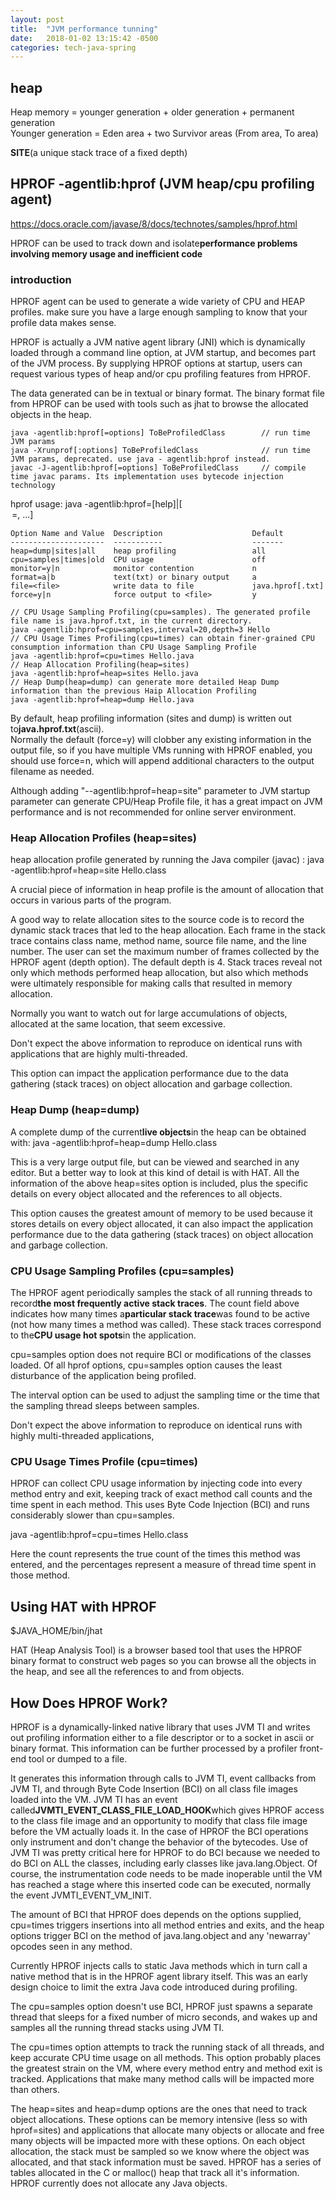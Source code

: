 ```yaml
---
layout: post
title:  "JVM performance tunning"
date:   2018-01-02 13:15:42 -0500
categories: tech-java-spring
---
```


## heap

Heap memory = younger generation + older generation + permanent generation  
Younger generation = Eden area + two Survivor areas (From area, To area)  

**SITE**(a unique stack trace of a fixed depth)


## HPROF -agentlib:hprof (JVM heap/cpu profiling agent)

https://docs.oracle.com/javase/8/docs/technotes/samples/hprof.html

HPROF can be used to track down and isolate**performance problems involving memory usage and inefficient code**

### introduction

HPROF agent can be used to generate a wide variety of CPU and HEAP profiles. make sure you have a large enough sampling to know that your profile data makes sense.

HPROF is actually a JVM native agent library (JNI) which is dynamically loaded through a command line option, at JVM startup, and becomes part of the JVM process. By supplying HPROF options at startup, users can request various types of heap and/or cpu profiling features from HPROF. 

The data generated can be in textual or binary format. The binary format file from HPROF can be used with tools such as jhat to browse the allocated objects in the heap.

	java -agentlib:hprof[=options] ToBeProfiledClass		// run time JVM params
	java -Xrunprof[:options] ToBeProfiledClass				// run time JVM params, deprecated. use java - agentlib:hprof instead.
	javac -J-agentlib:hprof[=options] ToBeProfiledClass		// compile time javac params. Its implementation uses bytecode injection technology
	

hprof usage: java -agentlib:hprof=[help]|[<option>=<value>, ...]

	Option Name and Value  Description                    Default
	---------------------  -----------                    -------
	heap=dump|sites|all    heap profiling                 all
	cpu=samples|times|old  CPU usage                      off
	monitor=y|n            monitor contention             n
	format=a|b             text(txt) or binary output     a
	file=<file>            write data to file             java.hprof[.txt]
	force=y|n              force output to <file>         y
	
	// CPU Usage Sampling Profiling(cpu=samples). The generated profile file name is java.hprof.txt, in the current directory. 
	java -agentlib:hprof=cpu=samples,interval=20,depth=3 Hello
	// CPU Usage Times Profiling(cpu=times) can obtain finer-grained CPU consumption information than CPU Usage Sampling Profile
	java -agentlib:hprof=cpu=times Hello.java
	// Heap Allocation Profiling(heap=sites)
	java -agentlib:hprof=heap=sites Hello.java
	// Heap Dump(heap=dump) can generate more detailed Heap Dump information than the previous Haip Allocation Profiling
	java -agentlib:hprof=heap=dump Hello.java
	
By default, heap profiling information (sites and dump) is written out to**java.hprof.txt**(ascii).  
Normally the default (force=y) will clobber any existing information in the output file, so if you have multiple VMs running with HPROF enabled, you should use force=n, which will append additional characters to the output filename as needed.
	
Although adding "--agentlib:hprof=heap=site" parameter to JVM startup parameter can generate CPU/Heap Profile file, it has a great impact on JVM performance and is not recommended for online server environment.	

### Heap Allocation Profiles (heap=sites)

heap allocation profile generated by running the Java compiler (javac) :
	java -agentlib:hprof=heap=site Hello.class

A crucial piece of information in heap profile is the amount of allocation that occurs in various parts of the program.  

A good way to relate allocation sites to the source code is to record the dynamic stack traces that led to the heap allocation. Each frame in the stack trace contains class name, method name, source file name, and the line number. The user can set the maximum number of frames collected by the HPROF agent (depth option). The default depth is 4. Stack traces reveal not only which methods performed heap allocation, but also which methods were ultimately responsible for making calls that resulted in memory allocation. 	

Normally you want to watch out for large accumulations of objects, allocated at the same location, that seem excessive.  

Don't expect the above information to reproduce on identical runs with applications that are highly multi-threaded.  

This option can impact the application performance due to the data gathering (stack traces) on object allocation and garbage collection.  

### Heap Dump (heap=dump)

A complete dump of the current**live objects**in the heap can be obtained with:
	java -agentlib:hprof=heap=dump Hello.class
	
This is a very large output file, but can be viewed and searched in any editor. But a better way to look at this kind of detail is with HAT. All the information of the above heap=sites option is included, plus the specific details on every object allocated and the references to all objects.

This option causes the greatest amount of memory to be used because it stores details on every object allocated, it can also impact the application performance due to the data gathering (stack traces) on object allocation and garbage collection.	

### CPU Usage Sampling Profiles (cpu=samples)

The HPROF agent periodically samples the stack of all running threads to record**the most frequently active stack traces**. The count field above indicates how many times a**particular stack trace**was found to be active (not how many times a method was called). These stack traces correspond to the**CPU usage hot spots**in the application. 

cpu=samples option does not require BCI or modifications of the classes loaded. Of all hprof options, cpu=samples option causes the least disturbance of the application being profiled.

The interval option can be used to adjust the sampling time or the time that the sampling thread sleeps between samples.

Don't expect the above information to reproduce on identical runs with highly multi-threaded applications,

### CPU Usage Times Profile (cpu=times)

HPROF can collect CPU usage information by injecting code into every method entry and exit, keeping track of exact method call counts and the time spent in each method. This uses Byte Code Injection (BCI) and runs considerably slower than cpu=samples.

java -agentlib:hprof=cpu=times Hello.class

Here the count represents the true count of the times this method was entered, and the percentages represent a measure of thread time spent in those method.

## Using HAT with HPROF

$JAVA_HOME/bin/jhat

HAT (Heap Analysis Tool) is a browser based tool that uses the HPROF binary format to construct web pages so you can browse all the objects in the heap, and see all the references to and from objects.


## How Does HPROF Work?

HPROF is a dynamically-linked native library that uses JVM TI and writes out profiling information either to a file descriptor or to a socket in ascii or binary format. This information can be further processed by a profiler front-end tool or dumped to a file. 

It generates this information through calls to JVM TI, event callbacks from JVM TI, and through Byte Code Insertion (BCI) on all class file images loaded into the VM. JVM TI has an event called**JVMTI_EVENT_CLASS_FILE_LOAD_HOOK**which gives HPROF access to the class file image and an opportunity to modify that class file image before the VM actually loads it. In the case of HPROF the BCI operations only instrument and don't change the behavior of the bytecodes. Use of JVM TI was pretty critical here for HPROF to do BCI because we needed to do BCI on ALL the classes, including early classes like java.lang.Object. Of course, the instrumentation code needs to be made inoperable until the VM has reached a stage where this inserted code can be executed, normally the event JVMTI_EVENT_VM_INIT.

The amount of BCI that HPROF does depends on the options supplied, cpu=times triggers insertions into all method entries and exits, and the heap options trigger BCI on the <init> method of java.lang.object and any 'newarray' opcodes seen in any method. 

Currently HPROF injects calls to static Java methods which in turn call a native method that is in the HPROF agent library itself. This was an early design choice to limit the extra Java code introduced during profiling.

The cpu=samples option doesn't use BCI, HPROF just spawns a separate thread that sleeps for a fixed number of micro seconds, and wakes up and samples all the running thread stacks using JVM TI.

The cpu=times option attempts to track the running stack of all threads, and keep accurate CPU time usage on all methods. This option probably places the greatest strain on the VM, where every method entry and method exit is tracked. Applications that make many method calls will be impacted more than others.

The heap=sites and heap=dump options are the ones that need to track object allocations. These options can be memory intensive (less so with hprof=sites) and applications that allocate many objects or allocate and free many objects will be impacted more with these options. On each object allocation, the stack must be sampled so we know where the object was allocated, and that stack information must be saved. HPROF has a series of tables allocated in the C or malloc() heap that track all it's information. HPROF currently does not allocate any Java objects.




